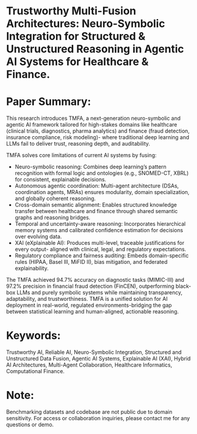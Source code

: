 # Trustworthy Multi-Fusion Architectures: Neuro-Symbolic Integration for Structured & Unstructured Reasoning in Agentic AI Systems for Healthcare & Finance.

# Paper Summary:
This research introduces TMFA, a next-generation neuro-symbolic and agentic AI framework tailored for high-stakes domains like healthcare (clinical trials, diagnostics, pharma analytics) and finance (fraud detection, insurance compliance, risk modeling)- where traditional deep learning and LLMs fail to deliver trust, reasoning depth, and auditability.

TMFA solves core limitations of current AI systems by fusing:

- Neuro-symbolic reasoning: Combines deep learning’s pattern recognition with formal logic and ontologies (e.g., SNOMED-CT, XBRL) for consistent, explainable decisions.
- Autonomous agentic coordination: Multi-agent architecture (DSAs, coordination agents, MRAs) ensures modularity, domain specialization, and globally coherent reasoning.
- Cross-domain semantic alignment: Enables structured knowledge transfer between healthcare and finance through shared semantic graphs and reasoning bridges.
- Temporal and uncertainty-aware reasoning: Incorporates hierarchical memory systems and calibrated confidence estimation for decisions over evolving data.
- XAI (eXplainable AI): Produces multi-level, traceable justifications for every output- aligned with clinical, legal, and regulatory expectations.
- Regulatory compliance and fairness auditing: Embeds domain-specific rules (HIPAA, Basel III, MiFID II), bias mitigation, and federated explainability.

The TMFA achieved 94.7% accuracy on diagnostic tasks (MIMIC-III) and 97.2% precision in financial fraud detection (FinCEN), outperforming black-box LLMs and purely symbolic systems while maintaining transparency, adaptability, and trustworthiness. TMFA is a unified solution for AI deployment in real-world, regulated environments-bridging the gap between statistical learning and human-aligned, actionable reasoning.

# Keywords: 
Trustworthy AI, Reliable AI, Neuro-Symbolic Integration, Structured
and Unstructured Data Fusion, Agentic AI Systems, Explainable AI (XAI), Hybrid AI
Architectures, Multi-Agent Collaboration, Healthcare Informatics, Computational Finance.

# Note:
Benchmarking datasets and codebase are not public due to domain sensitivity. For access or collaboration inquiries, please contact me for any questions or demo.
